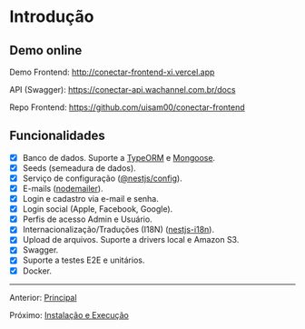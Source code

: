 # Introdução

## Demo online

Demo Frontend: http://conectar-frontend-xi.vercel.app

API (Swagger): https://conectar-api.wachannel.com.br/docs

Repo Frontend: https://github.com/uisam00/conectar-frontend

## Funcionalidades

- [x] Banco de dados. Suporte a [TypeORM](https://www.npmjs.com/package/typeorm) e [Mongoose](https://www.npmjs.com/package/mongoose).
- [x] Seeds (semeadura de dados).
- [x] Serviço de configuração ([@nestjs/config](https://www.npmjs.com/package/@nestjs/config)).
- [x] E-mails ([nodemailer](https://www.npmjs.com/package/nodemailer)).
- [x] Login e cadastro via e-mail e senha.
- [x] Login social (Apple, Facebook, Google).
- [x] Perfis de acesso Admin e Usuário.
- [x] Internacionalização/Traduções (I18N) ([nestjs-i18n](https://www.npmjs.com/package/nestjs-i18n)).
- [x] Upload de arquivos. Suporte a drivers local e Amazon S3.
- [x] Swagger.
- [x] Suporte a testes E2E e unitários.
- [x] Docker.

---

Anterior: [Principal](readme.md)

Próximo: [Instalação e Execução](installing-and-running.md)
